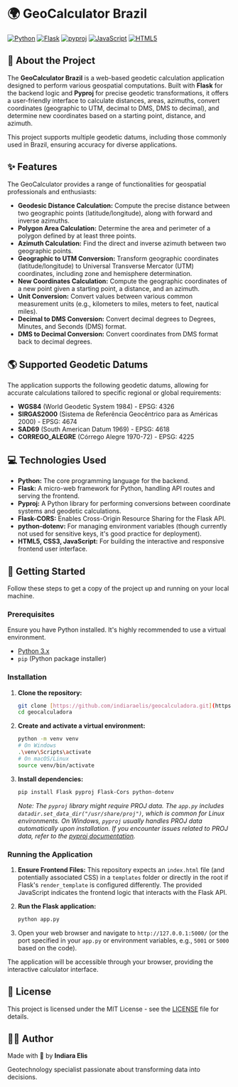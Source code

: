 # 🌍 GeoCalculator Brazil

[![Python](https://img.shields.io/badge/Python-3776AB?style=for-the-badge&logo=python&logoColor=white)](https://www.python.org/)
[![Flask](https://img.shields.io/badge/Flask-000000?style=for-the-badge&logo=flask&logoColor=white)](https://flask.palletsprojects.com/)
[![pyproj](https://img.shields.io/badge/pyproj-007ACC?style=for-the-badge&logo=python&logoColor=white)](https://pyproj4.github.io/pyproj/stable/)
[![JavaScript](https://img.shields.io/badge/JavaScript-F7DF1E?style=for-the-badge&logo=javascript&logoColor=black)](https://developer.mozilla.org/en-US/docs/Web/JavaScript)
[![HTML5](https://img.shields.io/badge/HTML5-E34F26?style=for-the-badge&logo=html5&logoColor=white)](https://developer.mozilla.org/en-US/docs/Web/HTML/HTML5)

## 📝 About the Project

The **GeoCalculator Brazil** is a web-based geodetic calculation application designed to perform various geospatial computations. Built with **Flask** for the backend logic and **Pyproj** for precise geodetic transformations, it offers a user-friendly interface to calculate distances, areas, azimuths, convert coordinates (geographic to UTM, decimal to DMS, DMS to decimal), and determine new coordinates based on a starting point, distance, and azimuth.

This project supports multiple geodetic datums, including those commonly used in Brazil, ensuring accuracy for diverse applications.

## ✨ Features

The GeoCalculator provides a range of functionalities for geospatial professionals and enthusiasts:

* **Geodesic Distance Calculation:** Compute the precise distance between two geographic points (latitude/longitude), along with forward and inverse azimuths.
* **Polygon Area Calculation:** Determine the area and perimeter of a polygon defined by at least three points.
* **Azimuth Calculation:** Find the direct and inverse azimuth between two geographic points.
* **Geographic to UTM Conversion:** Transform geographic coordinates (latitude/longitude) to Universal Transverse Mercator (UTM) coordinates, including zone and hemisphere determination.
* **New Coordinates Calculation:** Compute the geographic coordinates of a new point given a starting point, a distance, and an azimuth.
* **Unit Conversion:** Convert values between various common measurement units (e.g., kilometers to miles, meters to feet, nautical miles).
* **Decimal to DMS Conversion:** Convert decimal degrees to Degrees, Minutes, and Seconds (DMS) format.
* **DMS to Decimal Conversion:** Convert coordinates from DMS format back to decimal degrees.

## 🌎 Supported Geodetic Datums

The application supports the following geodetic datums, allowing for accurate calculations tailored to specific regional or global requirements:

* **WGS84** (World Geodetic System 1984) - EPSG: 4326
* **SIRGAS2000** (Sistema de Referência Geocêntrico para as Américas 2000) - EPSG: 4674
* **SAD69** (South American Datum 1969) - EPSG: 4618
* **CORREGO_ALEGRE** (Córrego Alegre 1970-72) - EPSG: 4225

## 💻 Technologies Used

* **Python:** The core programming language for the backend.
* **Flask:** A micro-web framework for Python, handling API routes and serving the frontend.
* **Pyproj:** A Python library for performing conversions between coordinate systems and geodetic calculations.
* **Flask-CORS:** Enables Cross-Origin Resource Sharing for the Flask API.
* **python-dotenv:** For managing environment variables (though currently not used for sensitive keys, it's good practice for deployment).
* **HTML5, CSS3, JavaScript:** For building the interactive and responsive frontend user interface.

## 🚀 Getting Started

Follow these steps to get a copy of the project up and running on your local machine.

### Prerequisites

Ensure you have Python installed. It's highly recommended to use a virtual environment.

* [Python 3.x](https://www.python.org/downloads/)
* `pip` (Python package installer)

### Installation

1.  **Clone the repository:**
    ```bash
    git clone [https://github.com/indiaraelis/geocalculadora.git](https://github.com/indiaraelis/geocalculadora.git)
    cd geocalculadora
    ```

2.  **Create and activate a virtual environment:**
    ```bash
    python -m venv venv
    # On Windows
    .\venv\Scripts\activate
    # On macOS/Linux
    source venv/bin/activate
    ```

3.  **Install dependencies:**
    ```bash
    pip install Flask pyproj Flask-Cors python-dotenv
    ```

    *Note: The `pyproj` library might require PROJ data. The `app.py` includes `datadir.set_data_dir("/usr/share/proj")`, which is common for Linux environments. On Windows, `pyproj` usually handles PROJ data automatically upon installation. If you encounter issues related to PROJ data, refer to the [pyproj documentation](https://pyproj4.github.io/pyproj/stable/api/datadir.html).*

### Running the Application

1.  **Ensure Frontend Files:** This repository expects an `index.html` file (and potentially associated CSS) in a `templates` folder or directly in the root if Flask's `render_template` is configured differently. The provided JavaScript indicates the frontend logic that interacts with the Flask API.

2.  **Run the Flask application:**
    ```bash
    python app.py
    ```

3.  Open your web browser and navigate to `http://127.0.0.1:5000/` (or the port specified in your `app.py` or environment variables, e.g., `5001` or `5000` based on the code).

The application will be accessible through your browser, providing the interactive calculator interface.

## 📄 License

This project is licensed under the MIT License - see the [LICENSE](https://github.com/indiaraelis/geocalculadora/blob/main/LICENSE) file for details.

## 👩‍💻 Author

Made with 💚 by **Indiara Elis**

Geotechnology specialist passionate about transforming data into decisions.
